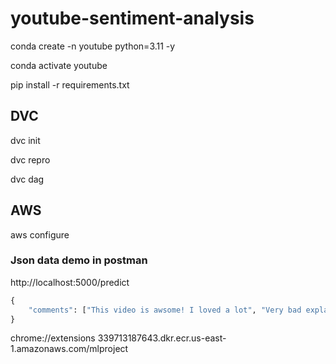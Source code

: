 # youtube-sentiment-analysis

conda create -n youtube python=3.11 -y

conda activate youtube

pip install -r requirements.txt

## DVC

dvc init

dvc repro

dvc dag

## AWS

aws configure

### Json data demo in postman

http://localhost:5000/predict

```python
{
    "comments": ["This video is awsome! I loved a lot", "Very bad explanation. poor video"]
}
```

chrome://extensions
339713187643.dkr.ecr.us-east-1.amazonaws.com/mlproject
